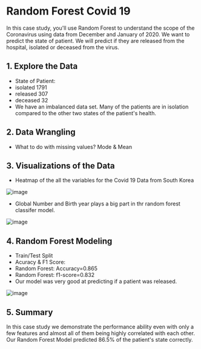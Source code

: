 # Random Forest Covid 19

In this case study, you'll use Random Forest to understand the scope of the Coronavirus using data from December and January of 2020. We want to predict the state of patient. We will predict if they are released from the hospital, isolated or deceased from the virus.

## 1. Explore the Data
- State of Patient:
- isolated    1791
- released     307
- deceased      32
- We have an imbalanced data set. Many of the patients are in isolation compared to the other two states of the patient's health.
## 2. Data Wrangling

- What to do with missing values? Mode & Mean

## 3. Visualizations of the Data

- Heatmap of the all the variables for the Covid 19 Data from South Korea

![image](https://user-images.githubusercontent.com/86930309/227577622-16fb17a2-51cc-4ed5-8023-65425deac72f.png)

- Global Number and Birth year plays a big part in thr random forest classifer model.

![image](https://user-images.githubusercontent.com/86930309/227578092-6c20fdea-72a3-409e-adbd-7e8b7b1a064d.png)

## 4. Random Forest Modeling

- Train/Test Split
- Acuracy & F1 Score:
- Random Forest: Accuracy=0.865
- Random Forest: f1-score=0.832
- Our model was very good at predicting if a patient was released.

![image](https://user-images.githubusercontent.com/86930309/227742304-e59d322a-ec48-4199-a89e-e1639e8ad453.png)

## 5. Summary

 In this case study we demonstrate the performance ability even with only a few features and almost all of them being highly correlated with each other. Our Random Forest Model predicted 86.5% of the patient's state correctly.
